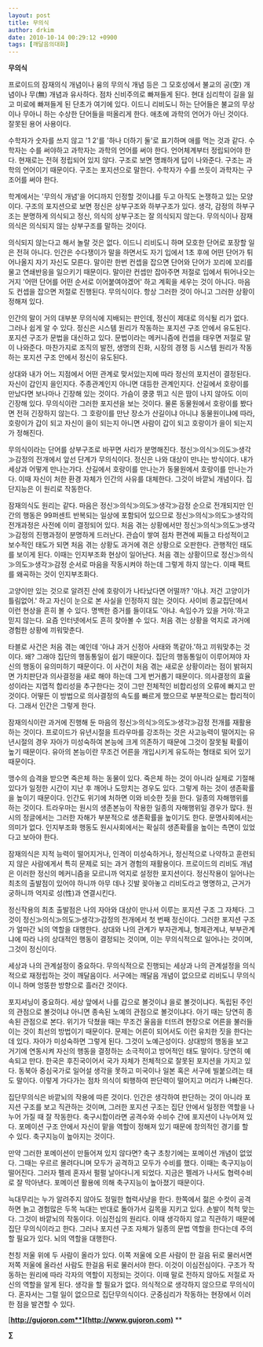 ```yaml
---
layout: post
title: 무의식
author: drkim
date: 2010-10-14 00:29:12 +0900
tags: [깨달음의대화]
---
```

**무의식**



프로이드의 잠재의식 개념이나 융의 무의식 개념 등은 그 모호성에서 불교의 공(空) 개념이나 무(無) 개념과 유사하다. 점차 신비주의로 빠져들게 된다. 현대 심리학이 길을 잃고 미로에 빠져들게 된 단초가 여기에 있다. 이드니 리비도니 하는 단어들은 불교의 무상이나 무아니 하는 수상한 단어들을 떠올리게 한다. 애초에 과학의 언어가 아닌 것이다. 잘못된 용어 사용이다. 



수학자가 숫자를 쓰지 않고 '1 2'를 '하나 더하기 둘'로 표기하며 애를 먹는 것과 같다. 수학자는 수를 써야하고 과학자는 과학의 언어를 써야 한다. 언어체계부터 정립되어야 한다. 현재로는 전혀 정립되어 있지 않다. 구조로 보면 명쾌하게 답이 나와준다. 구조는 과학의 언어이기 때문이다. 구조는 포지션으로 말한다. 수학자가 수를 쓰듯이 과학자는 구조어를 써야 한다.



학계에서는 '무의식 개념'을 어디까지 인정할 것이냐를 두고 아직도 논쟁하고 있는 모양이다. 구조의 포지션으로 보면 정신은 상부구조와 하부구조가 있다. 생각, 감정의 하부구조는 분명하게 의식되고 정신, 의식의 상부구조는 잘 의식되지 않는다. 무의식이나 잠재의식은 의식되지 않는 상부구조를 말하는 것이다. 



의식되지 않는다고 해서 놀랄 것은 없다. 이드니 리비도니 하며 모호한 단어로 포장할 일은 전혀 아니다. 인간은 수다쟁이가 말을 하면서도 자기 입에서 1초 후에 어떤 단어가 튀어나올지 자기 자신도 모른다. 말이란 한번 컨셉을 잡으면 단어와 단어가 꼬리에 꼬리를 물고 연쇄반응을 일으키기 때문이다. 말이란 컨셉만 잡아주면 저절로 입에서 튀어나오는 거지 '어떤 단어를 어떤 순서로 이어붙여야겠어' 하고 계획을 세우는 것이 아니다. 마음도 컨셉을 잡으면 저절로 진행된다. 무의식이다. 항상 그러한 것이 아니고 그러한 상황이 정해져 있다. 



인간의 말이 거의 대부분 무의식에 지배되는 판인데, 정신이 제대로 의식될 리가 없다. 그러나 쉽게 알 수 있다. 정신은 시스템 원리가 작동하는 포지션 구조 안에서 유도된다. 포지션 구조가 문법을 대신하고 있다. 문법이라는 메커니즘에 컨셉을 태우면 저절로 말이 나와준다. 마찬가지로 조직의 발전, 생명의 진화, 시장의 경쟁 등 시스템 원리가 작동하는 포지션 구조 안에서 정신이 유도된다. 



상대와 내가 어느 지점에서 어떤 관계로 맞서있는지에 따라 정신의 포지션이 결정된다. 자신이 갑인지 을인지다. 주종관계인지 아니면 대등한 관계인지다. 산길에서 호랑이를 만났다면 보나마나 긴장해 있는 것이다. 가슴이 쿵쿵 뛰고 식은 땀이 나지 않아도 이미 긴장해 있다. 무의식이란 그러한 포지션을 보는 것이다. 물론 동물원에서 호랑이를 봤다면 전혀 긴장하지 않는다. 그 호랑이를 만난 장소가 산길이냐 아니냐 동물원이냐에 따라, 호랑이가 갑이 되고 자신이 을이 되는지 아니면 사람이 갑이 되고 호랑이가 을이 되는지가 정해진다.



무의식이라는 단어를 상부구조로 바꾸면 사리가 분명해진다. 정신≫의식≫의도≫생각≫감정의 전개에서 앞선 단계가 무의식이다. 정신은 나와 대상이 만나는 방식이다. 내가 세상과 어떻게 만나는가다. 산길에서 호랑이를 만나는가 동물원에서 호랑이를 만나는가다. 이때 자신이 처한 환경 자체가 인간의 사유를 대체한다. 그것이 바깥뇌 개념이다. 집단지능은 이 원리로 작동한다.



잠재의식도 원리는 같다. 마음은 정신≫의식≫의도≫생각≫감정 순으로 전개되지만 인간의 행동은 99퍼센트 반복되는 일상에 포함되어 있으므로 정신≫의식≫의도≫생각의 전개과정은 사전에 이미 결정되어 있다. 처음 겪는 상황에서만 정신≫의식≫의도≫생각≫감정의 진행과정이 분명하게 드러난다. 관습이 쌓여 점차 편견에 찌들고 타성적이고 보수적인 태도가 되면 처음 겪는 상황도 과거에 겪은 상황으로 오판한다. 관행적인 태도를 보이게 된다. 이때는 인지부조화 현상이 일어난다. 처음 겪는 상황이므로 정신≫의식≫의도≫생각≫감정 순서로 마음을 작동시켜야 하는데 그렇게 하지 않는다. 이때 팩트를 왜곡하는 것이 인지부조화다.



고양이만 있는 것으로 알려진 산에 호랑이가 나타났다면 어떨까? '아냐. 저건 고양이가 틀림없어.' 하고 자신이 눈으로 본 사실을 인정하지 않는 것이다. 사이비 종교집단에서 이런 현상을 흔히 볼 수 있다. 명백한 증거를 들이대도 '아냐. 속임수가 있을 거야.'하고 믿지 않는다. 요즘 인터넷에서도 흔히 찾아볼 수 있다. 처음 겪는 상황을 억지로 과거에 경험한 상황에 끼워맞춘다. 



타블로 사건은 처음 겪는 예인데 '아냐 과거 신정아 사태와 똑같아.'하고 끼워맞추는 것이다. 왜? 그래야 집단의 행동통일이 쉽기 때문이다. 집단의 행동통일이 이루어져야 자신의 행동이 유의미하기 때문이다. 이 사건이 처음 겪는 새로운 상황이라는 점이 밝혀지면 가치판단과 의사결정을 새로 해야 하는데 그게 번거롭기 때문이다. 의사결정의 효율성이라는 지엽적 합리성을 추구한다는 것이 그만 전체적인 비합리성의 오류에 빠지고 만 것이다. 어떻든 이 방법으로 의사결정의 속도를 빠르게 했으므로 부분적으로는 합리적이다. 그래서 인간은 그렇게 한다. 



잠재의식이란 과거에 진행해 둔 마음의 정신≫의식≫의도≫생각≫감정 전개를 재활용하는 것이다. 프로이드가 유년시절을 트라우마를 강조하는 것은 사고능력이 떨어지는 유년시절의 경우 자아가 미성숙하여 본능에 크게 의존하기 때문에 그것이 잘못될 확률이 높기 때문이다. 유아의 본능이란 무조건 어른을 개입시키게 유도하는 형태로 되어 있기 때문이다. 



맹수의 습격을 받으면 죽은체 하는 동물이 있다. 죽은체 하는 것이 아니라 실제로 기절해 있다가 일정한 시간이 지난 후 깨어나 도망치는 경우도 있다. 그렇게 하는 것이 생존확률을 높이기 때문이다. 인간도 위기에 처하면 이와 비슷한 짓을 한다. 일종의 자해행위를 하는 것이다. 트라우마는 원시의 생존본능이 작용한 일종의 자해행위일 경우가 많다. 원시의 정글에서는 그러한 자해가 부분적으로 생존확률을 높이기도 한다. 문명사회에서는 의미가 없다. 인지부조화 행동도 원시사회에서는 확실히 생존확률을 높이는 측면이 있었다고 보아야 한다. 



잠재의식은 지적 능력이 떨어지거나, 인격이 미성숙하거나, 정신적으로 나약하고 훈련되지 않은 사람에게서 특히 문제로 되는 과거 경험의 재활용이다. 프로이드의 리비도 개념은 이러한 정신의 메커니즘을 모르니까 억지로 설정한 포지션이다. 정신작용이 일어나는 최초의 출발점이 있어야 하니까 아무 데나 깃발 꽂아놓고 리비도라고 명명하고, 근거가 궁하니까 억지로 성(性)과 연결시킨다. 



정신작용의 최초 출발점은 나의 자아와 대상이 만나서 이루는 포지션 구조 그 자체다. 그것이 정신≫의식≫의도≫생각≫감정의 전개에서 첫 번째 정신이다. 그러한 포지션 구조가 얼마간 뇌의 역할을 대행한다. 상대와 나의 관계가 부자관계냐, 형제관계냐, 부부관계냐에 따라 나의 상대적인 행동이 결정되는 것이며, 이는 무의식적으로 일어나는 것이며, 그것이 정신이다. 



세상과 나의 관계설정이 중요하다. 무의식적으로 진행되는 세상과 나의 관계설정을 의식적으로 재정립하는 것이 깨달음이다. 서구에는 깨달음 개념이 없으므로 리비도니 무의식이니 하며 엉뚱한 방향으로 흘러간 것이다. 



포지셔닝이 중요하다. 세상 앞에서 나를 갑으로 볼것이냐 을로 볼것이냐다. 독립된 주인의 관점으로 볼것이냐 아니면 종속된 노예의 관점으로 볼것이냐다. 아기 때는 당연히 종속된 관점으로 본다. 위기가 닥쳤을 때는 무조건 울음을 터뜨려 현장으로 어른을 불러들이는 것이 최선의 방법이기 때문이다. 문제는 어른이 되어서도 이런 유치한 짓을 한다는데 있다. 자아가 미성숙하면 그렇게 된다. 그것이 노예근성이다. 상대방의 행동을 보고 거기에 연동시켜 자신의 행동을 결정하는 소극적이고 방어적인 태도 말이다. 당연히 예속되고 만다. 한국은 후진국이어서 국가 자체가 전체적으로 잘못된 포지션을 가지고 있다. 동북아 중심국가로 일어설 생각을 못하고 미국이나 일본 혹은 서구에 빌붙으려는 태도 말이다. 이렇게 가다가는 점차 의식이 퇴행하여 판단력이 떨어지고 머리가 나빠진다.



집단무의식은 바깥뇌의 작용에 따른 것이다. 인간은 생각하여 판단하는 것이 아니라 포지션 구조를 보고 직관하는 것이며, 그러한 포지션 구조는 집단 안에서 일정한 역할을 나누어 가질 때 잘 작동한다. 축구시합이라면 공격수와 수비수 간에 포지션이 나누어져 있다. 포메이션 구조 안에서 자신이 맡을 역할이 정해져 있기 때문에 창의적인 경기를 할 수 있다. 축구지능이 높아지는 것이다. 



만약 그러한 포메이션이 만들어져 있지 않다면? 축구 초창기에는 포메이션 개념이 없었다. 그때는 우르르 몰려다니며 모두가 공격하고 모두가 수비를 했다. 이때는 축구지능이 떨어진다. 그러자 펠레 혼자서 펄펄 날아다니게 되었다. 지금은 펠레가 나서도 협력수비로 잘 막아낸다. 포메이션 활용에 의해 축구지능이 높아졌기 때문이다. 



늑대무리는 누가 알려주지 않아도 정밀한 협력사냥을 한다. 한쪽에서 젊은 수컷이 공격하면 늙고 경험많은 두목 늑대는 반대로 돌아가서 길목을 지키고 있다. 손발이 척척 맞는다. 그것이 바깥뇌의 작동이다. 이심전심의 원리다. 이때 생각하지 않고 직관하기 때문에 집단 무의식이라고 한다. 그러나 포지션 구조 자체가 일종의 문법 역할을 한다는데 주의할 필요가 있다. 뇌의 역할을 대행한다.



천칭 저울 위에 두 사람이 올라가 있다. 이쪽 저울에 오른 사람이 한 걸음 뒤로 물러서면 저쪽 저울에 올라선 사람도 한걸음 뒤로 물러서야 한다. 이것이 이심전심이다. 구조가 작동하는 원리에 따라 각자의 역할이 지정되는 것이다. 이때 말로 전하지 않아도 저절로 자신의 역할을 알게 된다. 생각을 할 필요가 없다. 의식적으로 생각하지 않으므로 무의식이다. 혼자서는 그럴 일이 없으므로 집단무의식이다. 군중심리가 작동하는 현장에서 이러한 점을 발견할 수 있다.









[**http://gujoron.com**](http://www.gujoron.com)** 
**

**∑**